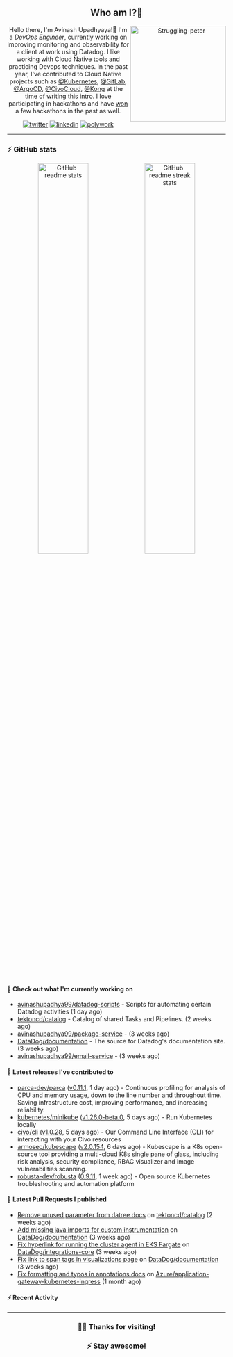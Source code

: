 <div align='center'>
  
## Who am I?🤔

<img align="right" width="220" src="https://media.giphy.com/media/YFkpsHWCsNUUo/giphy.gif" alt="Struggling-peter" />

Hello there, I'm Avinash Upadhyaya!👋 I'm a _DevOps Engineer_, currently working on improving monitoring and observability for a client at work using Datadog. I like working with Cloud Native tools and practicing Devops techniques. In the past year, I've contributed to Cloud Native projects such as [@Kubernetes](https://github.com/pulls?q=is%3Apr+author%3Aavinashupadhya99+archived%3Afalse+user%3Akubernetes), [@GitLab](https://gitlab.com/groups/gitlab-org/-/merge_requests?scope=all&state=all&author_username=avinashupadhya99), [@ArgoCD](https://github.com/pulls?q=is%3Apr+author%3Aavinashupadhya99+archived%3Afalse+user%3Aargoproj), [@CivoCloud](https://github.com/pulls?q=is%3Apr+author%3Aavinashupadhya99+archived%3Afalse+user%3Acivo), [@Kong](https://github.com/pulls?q=is%3Apr+author%3Aavinashupadhya99+archived%3Afalse+user%3AKong) at the time of writing this intro. I love participating in hackathons and have [won](https://devpost.com/avinashupadhya99) a few hackathons in the past as well.


[![twitter](https://img.shields.io/badge/-@avinash__ukr-%231DA1F2?style=for-the-badge&logo=twitter&logoColor=ffffff)](https://twitter.com/avinash_ukr)
[![linkedin](https://img.shields.io/badge/-Avinash%20Upadhyaya-%230A67C3?style=for-the-badge&logo=linkedin&logoColor=ffffff)](https://www.linkedin.com/in/avinash-upadhyaya/)
[![polywork](https://img.shields.io/badge/-@avinashupadhya99-%23338BFF?style=for-the-badge&logo=polywork&logoColor=ffffff)](https://www.polywork.com/avinashupadhya99)

---

</div>

### ⚡ GitHub stats

<p align="center">
  <img width="48%" src="https://github-readme-stats.vercel.app/api?username=avinashupadhya99&show_icons=true&theme=tokyonight" alt="GitHub readme stats" />
  <img width="48%" src="https://github-readme-streak-stats.herokuapp.com?user=avinashupadhya99&theme=dark&hide_border=true&date_format=M%20j%5B%2C%20Y%5D" alt="GitHub readme streak stats" />
</p>

#### 👷 Check out what I'm currently working on

- [avinashupadhya99/datadog-scripts](https://github.com/avinashupadhya99/datadog-scripts) - Scripts for automating certain Datadog activities (1 day ago)
- [tektoncd/catalog](https://github.com/tektoncd/catalog) - Catalog of shared Tasks and Pipelines. (2 weeks ago)
- [avinashupadhya99/package-service](https://github.com/avinashupadhya99/package-service) -  (3 weeks ago)
- [DataDog/documentation](https://github.com/DataDog/documentation) - The source for Datadog&#39;s documentation site. (3 weeks ago)
- [avinashupadhya99/email-service](https://github.com/avinashupadhya99/email-service) -  (3 weeks ago)

#### 🔭 Latest releases I've contributed to

- [parca-dev/parca](https://github.com/parca-dev/parca) ([v0.11.1](https://github.com/parca-dev/parca/releases/tag/v0.11.1), 1 day ago) - Continuous profiling for analysis of CPU and memory usage, down to the line number and throughout time. Saving infrastructure cost, improving performance, and increasing reliability.
- [kubernetes/minikube](https://github.com/kubernetes/minikube) ([v1.26.0-beta.0](https://github.com/kubernetes/minikube/releases/tag/v1.26.0-beta.0), 5 days ago) - Run Kubernetes locally
- [civo/cli](https://github.com/civo/cli) ([v1.0.28](https://github.com/civo/cli/releases/tag/v1.0.28), 5 days ago) - Our Command Line Interface (CLI) for interacting with your Civo resources
- [armosec/kubescape](https://github.com/armosec/kubescape) ([v2.0.154](https://github.com/armosec/kubescape/releases/tag/v2.0.154), 6 days ago) - Kubescape is a K8s open-source tool providing a multi-cloud K8s single pane of glass, including risk analysis, security compliance, RBAC visualizer and image vulnerabilities scanning. 
- [robusta-dev/robusta](https://github.com/robusta-dev/robusta) ([0.9.11](https://github.com/robusta-dev/robusta/releases/tag/0.9.11), 1 week ago) - Open source Kubernetes troubleshooting and automation platform

#### 🔨 Latest Pull Requests I published

- [Remove unused parameter from datree docs](https://github.com/tektoncd/catalog/pull/972) on [tektoncd/catalog](https://github.com/tektoncd/catalog) (2 weeks ago)
- [Add missing java imports for custom instrumentation](https://github.com/DataDog/documentation/pull/13814) on [DataDog/documentation](https://github.com/DataDog/documentation) (3 weeks ago)
- [Fix hyperlink for running the cluster agent in EKS Fargate](https://github.com/DataDog/integrations-core/pull/11887) on [DataDog/integrations-core](https://github.com/DataDog/integrations-core) (3 weeks ago)
- [Fix link to span tags in visualizations page](https://github.com/DataDog/documentation/pull/13774) on [DataDog/documentation](https://github.com/DataDog/documentation) (3 weeks ago)
- [Fix formatting and typos in annotations docs](https://github.com/Azure/application-gateway-kubernetes-ingress/pull/1380) on [Azure/application-gateway-kubernetes-ingress](https://github.com/Azure/application-gateway-kubernetes-ingress) (1 month ago)

#### ⚡ Recent Activity

<!--START_SECTION:activity-->
<!--END_SECTION:activity-->



---

<div align='center'>
  
### 🙇‍♂️ Thanks for visiting!
### ⚡ Stay awesome!
  
</div>


